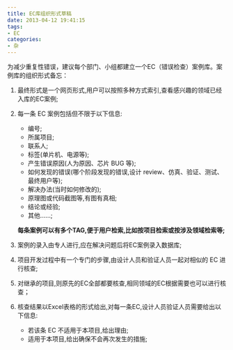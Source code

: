 ```yaml
---
title: EC库组织形式草稿
date: 2013-04-12 19:41:15
tags:
- EC
categories:
- 杂
---
```



为减少重复性错误，建议每个部门、小组都建立一个EC（错误检查）案例库。案例库的组织形式备忘：

1. 最终形式是一个网页形式,用户可以按照多种方式索引,查看感兴趣的领域已经入库的EC案例;
2. 每一条 EC 案例包括但不限于以下信息:
    * 编号;
    * 所属项目;
    * 联系人;
    * 标签(单片机、电源等);
    * 产生错误原因(人为原因、芯片 BUG 等);
    * 如何发现的错误(哪个阶段发现的错误,设计 review、仿真、验证、测试、最终用户等);
    * 解决办法(当时如何修改的);
    * 原理图或代码截图等,有图有真相;
    * 结论或经验;
    * 其他......;
    
    **每条案例可以有多个TAG,便于用户检索,比如按项目检索或按涉及领域检索等;**
3. 案例的录入由专人进行,应在解决问题后将EC案例录入数据库;
4. 项目开发过程中有一个专门的步骤,由设计人员和验证人员一起对相似的 EC 进行核查;
5. 对继承的项目,则原先的EC全部都要核查,相同领域的EC根据需要也可以进行核查；
6. 核查结果以Excel表格的形式给出,对每一条EC,设计人员验证人员需要给出以下信息:
    * 若该条 EC 不适用于本项目,给出理由;
    * 适用于本项目,给出确保不会再次发生的措施;
    